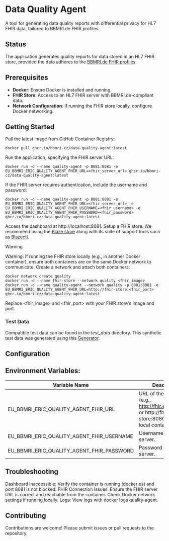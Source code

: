 # Data Quality Agent

A tool for generating data quality reports with differential privacy for HL7 FHIR data, tailored to BBMRI.de FHIR
profiles.

## Status

The application generates quality reports for data stored in an HL7 FHIR store, provided the data adheres to
the [BBMRI.de FHIR profiles](https://simplifier.net/BBMRI.de).

## Prerequisites

- **Docker**: Ensure Docker is installed and running.
- **FHIR Store**: Access to an HL7 FHIR server with BBMRI.de-compliant data.
- **Network Configuration**: If running the FHIR store locally, configure Docker networking.

## Getting Started

Pull the latest image from GitHub Container Registry:
```shell
docker pull ghcr.io/bbmri-cz/data-quality-agent:latest
```

Run the application, specifying the FHIR server URL:

```shell
docker run -d --name quality-agent -p 8081:8081 -e EU_BBMRI_ERIC_QUALITY_AGENT_FHIR_URL=<fhir_server_url> ghcr.io/bbmri-cz/data-quality-agent:latest
```

If the FHIR server requires authentication, include the username and password:

```shell
docker run -d --name quality-agent -p 8081:8081 -e EU_BBMRI_ERIC_QUALITY_AGENT_FHIR_URL=<fhir_server_url> -e EU_BBMRI_ERIC_QUALITY_AGENT_FHIR_USERNAME=<fhir_username> -e EU_BBMRI_ERIC_QUALITY_AGENT_FHIR_PASSWORD=<fhir_password> ghcr.io/bbmri-cz/data-quality-agent:latest
```


Access the dashboard at http://localhost:8081.
Setup a FHIR store.
We recommend using the [Blaze store](https://github.com/samply/blaze) along with its suite of support tools such as [Blazectl](https://github.com/samply/blazectl).
> [!WARNING]  
> Warning: If running the FHIR store locally (e.g., in another Docker container), ensure both containers are on the same
> Docker network to communicate. Create a network and attach both containers:
>
> ```shell
> docker network create quality
> docker run -d --name fhir-store --network quality <fhir_image>
> docker run -d --name quality-agent --network quality -p 8081:8081 -e EU_BBMRI_ERIC_QUALITY_AGENT_FHIR_URL=http://fhir-store:<fhir_port> ghcr.io/bbmri-cz/data-quality-agent:latest
> ```

Replace <fhir_image> and <fhir_port> with your FHIR store's image and port.
### Test Data
Compatible test data can be found in the _test_data_ directory. This synthetic test data was generated using this [Generator](https://github.com/samply/bbmri-fhir-gen).

## Configuration

## Environment Variables:

| Variable Name                              | Description                                                                                                   |
|--------------------------------------------|---------------------------------------------------------------------------------------------------------------|
| EU_BBMRI_ERIC_QUALITY_AGENT_FHIR_URL       | URL of the FHIR server (e.g., http://fhir.example.com or http://fhir-store:8080/fhir/ for a local container). |
| EU_BBMRI_ERIC_QUALITY_AGENT_FHIR_USERNAME  | Username for the FHIR server.                                                                                 |
| EU_BBMRI_ERIC_QUALITY_AGENT_FHIR_PASSWORD  | Password for the FHIR server.                                                                                 |

## Troubleshooting

Dashboard Inaccessible: Verify the container is running (docker ps) and port 8081 is not blocked.
FHIR Connection Issues: Ensure the FHIR server URL is correct and reachable from the container. Check Docker network
settings if running locally.
Logs: View logs with docker logs quality-agent.

## Contributing

Contributions are welcome! Please submit issues or pull requests to the repository.
